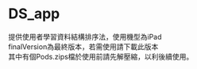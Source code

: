 # DS_app
提供使用者學習資料結構排序法，使用機型為iPad <br>
finalVersion為最終版本，若需使用請下載此版本 <br>
其中有個Pods.zips檔於使用前請先解壓縮，以利後續使用。
